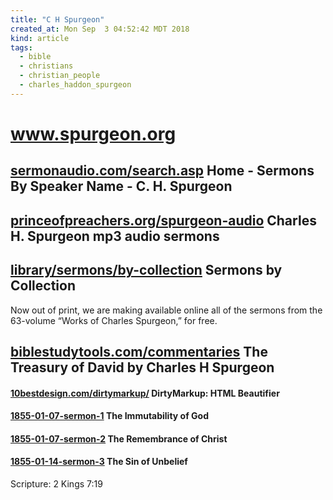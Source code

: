 ```yaml
---
title: "C H Spurgeon"
created_at: Mon Sep  3 04:52:42 MDT 2018
kind: article
tags:
  - bible
  - christians
  - christian_people
  - charles_haddon_spurgeon
---
```


<h1>
  <a href="https://www.spurgeon.org/" target="_blank">www.spurgeon.org</a>
</h1>

<h2>
  <a href="https://www.sermonaudio.com/search.asp?mediatype=&keyword=C%2E%5FH%2E%5FSpurgeon&SpeakerOnly=true" target="_blank">sermonaudio.com/search.asp</a>
  Home - Sermons By Speaker Name - C. H. Spurgeon 
</h2>

<h2>
  <a href="https://www.princeofpreachers.org/spurgeon-audio.html" target="_blank">princeofpreachers.org/spurgeon-audio</a>
  Charles H. Spurgeon mp3 audio sermons
</h2>

<h2>
  <a href="https://www.spurgeon.org/resource-library/sermons/by-collection" target="_blank">library/sermons/by-collection</a>
  Sermons by Collection
</h2>

Now out of print, we are making available online all of the sermons from
the 63-volume “Works of Charles Spurgeon,” for free.

<h2>
  <a href="https://www.biblestudytools.com/commentaries/treasury-of-david/" target="_blank">biblestudytools.com/commentaries</a>
  The Treasury of David by Charles H Spurgeon
</h2>

<h4>
  <a href="https://www.10bestdesign.com/dirtymarkup/" target="_blank">10bestdesign.com/dirtymarkup/</a>
  DirtyMarkup: HTML Beautifier
</h4>

<h4>
  <a href="/assets/html/spurgeon-sermons/1855-01-07-sermon-1-the-immutability-of-god/index.html" target="_blank">1855-01-07-sermon-1</a>
  The Immutability of God
</h4>

<h4>
  <a href="/assets/html/spurgeon-sermons/1855-01-07-sermon-2-the-remembrance-of-christ.html" target="_blank">1855-01-07-sermon-2</a>
  The Remembrance of Christ
</h4>

<h4>
  <a href="/assets/html/spurgeon-sermons/1855-01-14-sermon-3-the-sin-of-unbelief.html" target="_blank">1855-01-14-sermon-3</a>
  The Sin of Unbelief
</h4>

Scripture: 2 Kings 7:19

<!--
html boilerplate fragments
<a href="" target="_blank"></a>
<a name=""></a>
<img src="" width="400px">
<ul>
  <li></li>
  <li><a href="" target="_blank"></a></li>
</ul>
<pre>
</pre>
<p style="margin-bottom: 2em;"></p>
<hr style="border: 0; height: 3px; background: #333; background-image: linear-gradient(to right, #ccc, #333, #ccc);">
<pre><code>
</code></pre>
<math xmlns='http://www.w3.org/1998/Math/MathML' display='block'>
</math>
-->
